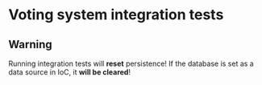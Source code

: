 ﻿# Voting system integration tests

## Warning

Running integration tests will **reset** persistence! If the database is set as a data source in IoC, it **will be cleared**!